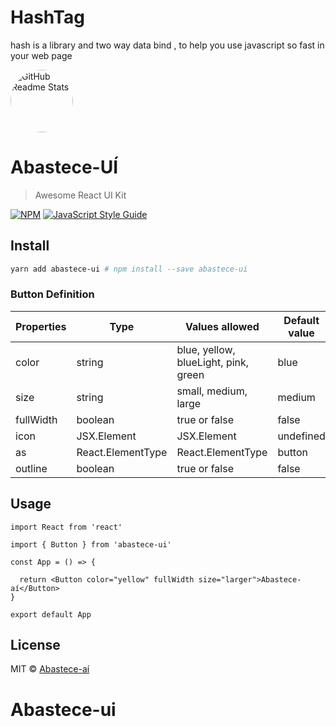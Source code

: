 
# HashTag
hash is a library and two way data bind , to help you use javascript so fast in your web page

 <img width="100px"  style="border-radius:50%" src="https://user-images.githubusercontent.com/49714406/129392154-c281e1d6-5001-4f27-afc1-c17c7748c352.png" align="center" alt="GitHub Readme Stats" />

# Abastece-UÍ

> Awesome React UI Kit

[![NPM](https://img.shields.io/npm/v/abastece-ui.svg)](https://www.npmjs.com/package/abastece-ui) [![JavaScript Style Guide](https://img.shields.io/badge/code_style-standard-brightgreen.svg)](https://standardjs.com)

## Install

```bash
yarn add abastece-ui # npm install --save abastece-ui
```

### Button Definition

Properties | Type | Values allowed | Default value 
--- | --- | --- | --- 
color | string | blue, yellow, blueLight, pink, green | blue 
size | string| small, medium, large | medium 
fullWidth | boolean | true or false | false 
icon | JSX.Element | JSX.Element | undefined
as | React.ElementType | React.ElementType | button 
outline | boolean | true or false | false 

## Usage

```tsx
import React from 'react'

import { Button } from 'abastece-ui'

const App = () => {

  return <Button color="yellow" fullWidth size="larger">Abastece-aí</Button>
}

export default App
```

## License

MIT © [Abastece-aí](https://gitlab.eai.com.br/)

# Abastece-ui

